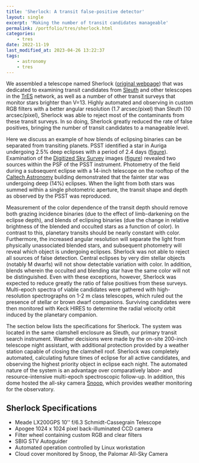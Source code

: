 ```yaml
---
title: 'Sherlock: A transit false-positive detector'
layout: single
excerpt: 'Making the number of transit candidates manageable'
permalink: /portfolio/tres/sherlock.html
categories:
    - tres
date: 2022-11-19
last_modified_at: 2023-04-26 13:22:37
tags:
    - astronomy
    - tres
---
```


We assembled a telescope named Sherlock
([original webpage](https://web.archive.org/web/20080620204421/http://solas.dnsalias.org:8080/~ftod/tres/sherlock.html))
that was dedicated to examining transit candidates from
[Sleuth](https://proinsias.github.io/portfolio/tres/sleuth.html)
and other telescopes in the
[TrES](https://proinsias.github.io/portfolio/tres.html)
network, as well as a number of other transit surveys that monitor stars brighter than V=13.
Highly automated and observing in custom RGB filters with a better angular resolution (1.7 arcsec/pixel)
than Sleuth (10 arcsec/pixel),
Sherlock was able to reject most of the contaminants from these transit surveys.
In so doing, Sherlock greatly reduced the rate of false positives,
bringing the number of transit candidates to a manageable level.

Here we discuss an example of how blends of eclipsing binaries can be separated from transiting planets.
PSST identified a star in Auriga undergoing 2.5% deep eclipses with a period of 2.4 days
([figure](/assets/images/psstAur.png)).
Examination of the
[Digitized Sky Survey](http://archive.stsci.edu/dss/)
images ([figure](/assets/images/psstblend.png))
revealed two sources within the PSF of the PSST instrument.
Photometry of the field during a subsequent eclipse with a 14-inch telescope
on the rooftop of the [Caltech Astronomy](http://www.astro.caltech.edu/)
building demonstrated that the fainter star was undergoing deep (14%) eclipses.
When the light from both stars was summed within a single photometric aperture,
the transit shape and depth as observed by the PSST was reproduced.

Measurement of the color dependence of the transit depth should remove both grazing incidence binaries
(due to the effect of limb-darkening on the eclipse depth),
and blends of eclipsing binaries
(due the change in relative brightness of the blended and occulted stars as a function of color).
In contrast to this, planetary transits should be nearly constant with color.
Furthermore, the increased angular resolution will separate the light from physically unassociated blended stars,
and subsequent photometry will reveal which object is undergoing eclipses.
Sherlock was not able to reject all sources of false detection.
Central eclipses by very dim stellar objects (notably M dwarfs) will not show detectable variation with color.
In addition, blends wherein the occulted and blending star have the same color will not be distinguished.
Even with these exceptions, however,
Sherlock was expected to reduce greatly the ratio of false positives from these surveys.
Multi-epoch spectra of viable candidates were gathered with high-resolution spectrographs on 1-2 m class telescopes,
which ruled out the presence of stellar or brown dwarf companions.
Surviving candidates were then monitored with Keck HIRES to determine the radial velocity orbit induced
by the planetary companion.

The section below lists the specifications for Sherlock.
The system was located in the same clamshell enclosure as Sleuth,
our primary transit search instrument.
Weather decisions were made by the on-site 200-inch telescope night assistant,
with additional protection provided by a weather station capable of closing the clamshell roof.
Sherlock was completely automated, calculating future times of eclipse for all active candidates,
and observing the highest priority object in eclipse each night.
The automated nature of the system is an advantage
over comparatively labor- and resource-intensive multi-epoch spectroscopic follow-up.
In addition, this dome hosted the all-sky camera
[Snoop](https://proinsias.github.io/portfolio/tres/snoop.html),
which provides weather monitoring for the observatory.

## Sherlock Specifications

-   Meade LX200GPS 10'' f/6.3 Schmidt-Cassegrain Telescope
-   Apogee 1024 x 1024 pixel back-illuminated CCD camera
-   Filter wheel containing custom RGB and clear filters
-   SBIG STV Autoguider
-   Automated operation controlled by Linux workstation
-   Cloud cover monitored by Snoop, the Palomar All-Sky Camera
